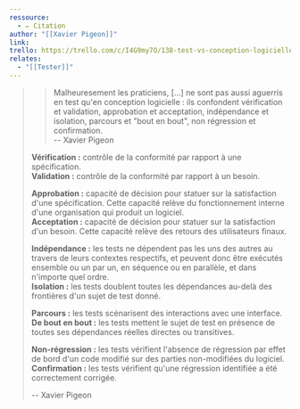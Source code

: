```yaml
---
ressource:
  - ✏️ Citation
author: "[[Xavier Pigeon]]"
link: 
trello: https://trello.com/c/I4G9my7O/138-test-vs-conception-logicielle-xavier-pigeon
relates:
  - "[[Tester]]"
---
```

> >Malheuresement les praticiens, [...] ne sont pas aussi aguerris en test qu'en conception logicielle : ils confondent vérification et validation, approbation et acceptation, indépendance et isolation, parcours et "bout en bout", non régression et confirmation.  
> > -- Xavier Pigeon
> 
> **Vérification :** contrôle de la conformité par rapport à une spécification.  
> **Validation :** contrôle de la conformité par rapport à un besoin.
> 
> **Approbation :** capacité de décision pour statuer sur la satisfaction d'une spécification. Cette capacité relève du fonctionnement interne d'une organisation qui produit un logiciel.  
> **Acceptation :** capacité de décision pour statuer sur la satisfaction d'un besoin. Cette capacité relève des retours des utilisateurs finaux.
> 
> **Indépendance :** les tests ne dépendent pas les uns des autres au travers de leurs contextes respectifs, et peuvent donc être exécutés ensemble ou un par un, en séquence ou en parallèle, et dans n'importe quel ordre.  
> **Isolation :** les tests doublent toutes les dépendances au-delà des frontières d'un sujet de test donné.
> 
> **Parcours :** les tests scénarisent des interactions avec une interface.  
> **De bout en bout :** les tests mettent le sujet de test en présence de toutes ses dépendances réelles directes ou transitives.
> 
> **Non-régression :** les tests vérifient l'absence de régression par effet de bord d'un code modifié sur des parties non-modifiées du logiciel.  
> **Confirmation :** les tests vérifient qu'une régression identifiée a été correctement corrigée.
>
> -- Xavier Pigeon